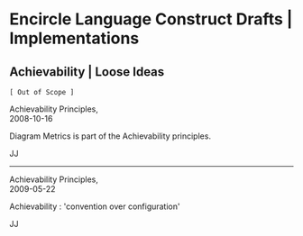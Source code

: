 ﻿Encircle Language Construct Drafts | Implementations
====================================================

Achievability | Loose Ideas
---------------------------

`[ Out of Scope ]`

Achievability Principles,  
2008-10-16

Diagram Metrics is part of the Achievability principles.

JJ

-----

Achievability Principles,  
2009-05-22

Achievability : 'convention over configuration'

JJ